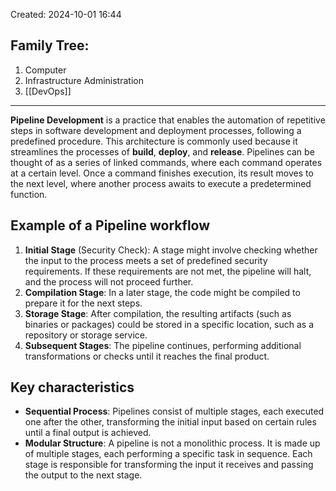Created: 2024-10-01 16:44
## Family Tree:
1. Computer
2. Infrastructure Administration
3. [[DevOps]]
-- -
**Pipeline Development** is a practice that enables the automation of repetitive steps in software development and deployment processes, following a predefined procedure. This architecture is commonly used because it streamlines the processes of **build**, **deploy**, and **release**.
Pipelines can be thought of as a series of linked commands, where each command operates at a certain level. Once a command finishes execution, its result moves to the next level, where another process awaits to execute a predetermined function.
## Example of a Pipeline workflow
1. **Initial Stage** (Security Check):
   A stage might involve checking whether the input to the process meets a set of predefined security requirements. If these requirements are not met, the pipeline will halt, and the process will not proceed further.
2. **Compilation Stage**:
   In a later stage, the code might be compiled to prepare it for the next steps.
3. **Storage Stage**:
   After compilation, the resulting artifacts (such as binaries or packages) could be stored in a specific location, such as a repository or storage service.
4. **Subsequent Stages**:
   The pipeline continues, performing additional transformations or checks until it reaches the final product.
## Key characteristics
- **Sequential Process**: Pipelines consist of multiple stages, each executed one after the other, transforming the initial input based on certain rules until a final output is achieved.
- **Modular Structure**: A pipeline is not a monolithic process. It is made up of multiple stages, each performing a specific task in sequence. Each stage is responsible for transforming the input it receives and passing the output to the next stage.